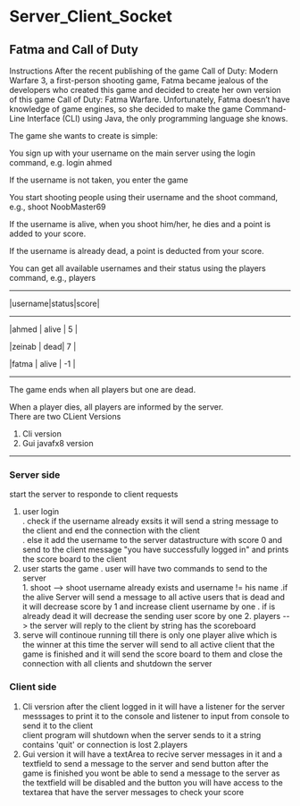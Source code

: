 # Server_Client_Socket
## Fatma and Call of Duty <br>
Instructions
After the recent publishing of the game Call of Duty: Modern Warfare 3, a first-person shooting game, Fatma became jealous of the developers who created this game and decided to create her own version of this game Call of Duty: Fatma Warfare. Unfortunately, Fatma doesn’t have knowledge of game engines, so she decided to make the game Command-Line Interface (CLI) using Java, the only programming language she knows.

The game she wants to create is simple:

You sign up with your username on the main server using the login <username> command, e.g.
login ahmed

If the username is not taken, you enter the game

You start shooting people using their username and the shoot <username> command, e.g.,
shoot NoobMaster69

If the username is alive, when you shoot him/her, he dies and a point is added to your score.

If the username is already dead, a point is deducted from your score.

You can get all available usernames and their status using the players command, e.g.,
players

---------------------------
|username|status|score|

---------------------------

|ahmed | alive | 5 |

|zeinab | dead| 7 |

|fatma | alive | -1 |

---------------------------



The game ends when all players but one are dead.

When a player dies, all players are informed by the server.  
There are two CLient Versions  
  1. Cli version
  2. Gui javafx8 version
 -------------------------------------------------
 ### Server side  
 start the server to responde to client requests  
  1. user login  
  . check if the username already exsits it will send a string message to the client and end the connection with the client  
  . else it add the username to the server datastructure with score 0 and send to the client message "you have successfully logged in" and prints the     score board to the client
  2. user starts the game
  . user will have two commands to send to the server  
    1. shoot <username> --> shoot username already exists and username != his name 
      .if the <username> alive Server will send a message to all active users that <username> is dead and it will decrease <username> score by 1 and        increase client username by one
      . if <username> is already dead it will decrease the sending user score by one
    2. players --> the server will reply to the client by string has the scoreboard
  3. serve will continoue running till there is only one player alive which is the winner at this time the server will send to all active client that   the game is finished and it will send the score board to them and close the connection with all clients and shutdown the server 
  ### Client side
  1. Cli versrion
    after the client  logged in it will have a listener for the server messsages to print it to the console and listener to input from console to         send it to the client  
    client program will shutdown when the server sends to it a string contains 'quit' or connection is lost
    2.players 
  2. Gui version
    it will have a textArea to recive server messages in it and a textfield to send a message to the server and send button after the game is             finished you wont be able to send a message to the server as the textfield will be disabled and the button you will have access to the textarea       that have the server messages to check your score 
  
